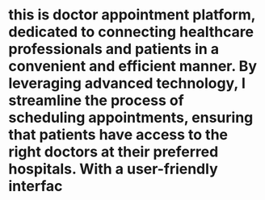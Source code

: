 # this is doctor appointment platform, dedicated to connecting healthcare professionals and patients in a convenient and efficient manner. By leveraging advanced technology, I streamline the process of scheduling appointments, ensuring that patients have access to the right doctors at their preferred hospitals. With a user-friendly interfac
